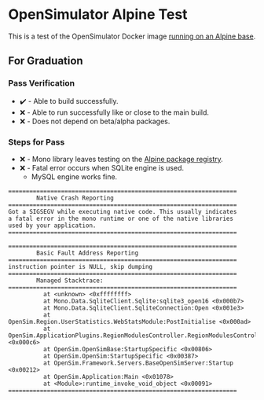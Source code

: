 # OpenSimulator Alpine Test

This is a test of the OpenSimulator Docker image [running on an Alpine base](https://hub.docker.com/_/alpine/).

## For Graduation

### Pass Verification

* :heavy_check_mark: - Able to build successfully.
* :x: - Able to run successfully like or close to the main build.
* :x: - Does not depend on beta/alpha packages.

### Steps for Pass

* :x: - Mono library leaves testing on the [Alpine package registry](https://pkgs.alpinelinux.org/package/edge/testing/x86_64/mono).
* :x: - Fatal error occurs when SQLite engine is used.
  - MySQL engine works fine.

```
=================================================================
        Native Crash Reporting
=================================================================
Got a SIGSEGV while executing native code. This usually indicates
a fatal error in the mono runtime or one of the native libraries 
used by your application.
=================================================================

=================================================================
        Basic Fault Address Reporting
=================================================================
instruction pointer is NULL, skip dumping
=================================================================
        Managed Stacktrace:
=================================================================
          at <unknown> <0xffffffff>
          at Mono.Data.SqliteClient.Sqlite:sqlite3_open16 <0x000b7>
          at Mono.Data.SqliteClient.SqliteConnection:Open <0x001e3>
          at OpenSim.Region.UserStatistics.WebStatsModule:PostInitialise <0x000ad>
          at OpenSim.ApplicationPlugins.RegionModulesController.RegionModulesControllerPlugin:PostInitialise <0x000c6>
          at OpenSim.OpenSimBase:StartupSpecific <0x00806>
          at OpenSim.OpenSim:StartupSpecific <0x00387>
          at OpenSim.Framework.Servers.BaseOpenSimServer:Startup <0x00212>
          at OpenSim.Application:Main <0x01078>
          at <Module>:runtime_invoke_void_object <0x00091>
=================================================================
```
